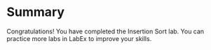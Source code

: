 # Summary

Congratulations! You have completed the Insertion Sort lab. You can practice more labs in LabEx to improve your skills.
